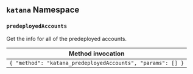 ## `katana` Namespace

### `predeployedAccounts`  

Get the info for all of the predeployed accounts.

| Method invocation                                          |
| ---------------------------------------------------------- |
| `{ "method": "katana_predeployedAccounts", "params": [] }` |